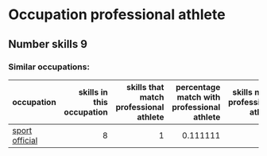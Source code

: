 # Occupation professional athlete
## Number skills 9
### Similar occupations:
| occupation                          |   skills in this occupation |   skills that match professional athlete |   percentage match with professional athlete |   skills not in professional athlete |
|:------------------------------------|----------------------------:|-----------------------------------------:|---------------------------------------------:|-------------------------------------:|
| [sport official](sport_official.md) |                           8 |                                        1 |                                     0.111111 |                                    7 |
